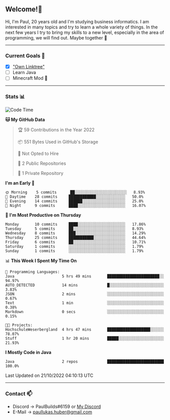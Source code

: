 ## Welcome!👋

Hi, I'm Paul, 20 years old and I'm studying business informatics. I am interested in many topics and try to learn a whole variety of things. In the next few years I try to bring my skills to a new level, especially in the area of programming, we will find out.
Maybe together 🤙

---
### Current Goals 🥅

- [X] ["Own Linktree"](https://paul-lukashuber.de/)
- [ ] Learn Java
- [ ] Minecraft Mod 👀

---
### Stats 📊

<!--START_SECTION:waka-->
![Code Time](http://img.shields.io/badge/Code%20Time-32%20hrs%2052%20mins-blue)

**🐱 My GitHub Data** 

> 🏆 59 Contributions in the Year 2022
 > 
> 📦 551 Bytes Used in GitHub's Storage 
 > 
> 🚫 Not Opted to Hire
 > 
> 📜 2 Public Repositories 
 > 
> 🔑 1 Private Repository 
 > 
**I'm an Early 🐤** 

```text
🌞 Morning    5 commits      ██░░░░░░░░░░░░░░░░░░░░░░░   8.93% 
🌆 Daytime    28 commits     ████████████░░░░░░░░░░░░░   50.0% 
🌃 Evening    14 commits     ██████░░░░░░░░░░░░░░░░░░░   25.0% 
🌙 Night      9 commits      ████░░░░░░░░░░░░░░░░░░░░░   16.07%

```
📅 **I'm Most Productive on Thursday** 

```text
Monday       10 commits     ████░░░░░░░░░░░░░░░░░░░░░   17.86% 
Tuesday      5 commits      ██░░░░░░░░░░░░░░░░░░░░░░░   8.93% 
Wednesday    8 commits      ███░░░░░░░░░░░░░░░░░░░░░░   14.29% 
Thursday     25 commits     ███████████░░░░░░░░░░░░░░   44.64% 
Friday       6 commits      ██░░░░░░░░░░░░░░░░░░░░░░░   10.71% 
Saturday     1 commits      ░░░░░░░░░░░░░░░░░░░░░░░░░   1.79% 
Sunday       1 commits      ░░░░░░░░░░░░░░░░░░░░░░░░░   1.79%

```


📊 **This Week I Spent My Time On** 

```text
💬 Programming Languages: 
Java                     5 hrs 49 mins       ███████████████████████░░   94.97% 
AUTO_DETECTED            14 mins             █░░░░░░░░░░░░░░░░░░░░░░░░   3.83% 
JSON                     2 mins              ░░░░░░░░░░░░░░░░░░░░░░░░░   0.67% 
Text                     1 min               ░░░░░░░░░░░░░░░░░░░░░░░░░   0.38% 
Markdown                 0 secs              ░░░░░░░░░░░░░░░░░░░░░░░░░   0.15%

🐱‍💻 Projects: 
HochschuleWeserbergland  4 hrs 47 mins       ███████████████████░░░░░░   78.07% 
Stuff                    1 hr 20 mins        █████░░░░░░░░░░░░░░░░░░░░   21.93%

```

**I Mostly Code in Java** 

```text
Java                     2 repos             █████████████████████████   100.0%

```



 Last Updated on 21/10/2022 04:10:13 UTC
<!--END_SECTION:waka-->

---
### Contact 📫

* Discord -> PaulBuilds#6159 or [My Discord](https://discord.gg/7kq6UnB)
* E-Mail -> paullukas.huber@gmail.com
